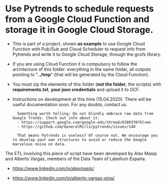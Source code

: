 # Use Pytrends to schedule requests from a Google Cloud Function and storage it in Google Cloud Storage.

- This is part of a project, shown **as example** to use Google Cloud Function with Pub/Sub and Cloud Scheduler to request info from Pytrends and write it to Google Cloud Storage, through the gcsfs library.

- If you are using Cloud Function it is compulsory to follow the architecture of this folder: everything in the same folder, all outputs pointing to "**../tmp**" (that will be generated by the Cloud Function).

- You must zip the elements of this folder (**not the folder**, the scripts) with **requirements.txt**, **your json credentials** and upload it to GCF.

- Instructions on development at this time (15.04.2020). There will be useful documentation soon.
For any doubts, contact us.


        Something worth telling: Do not blindly embrace raw data from Google Trends. Check out info about it:
        - https://support.google.com/google-ads/thread/8389370?hl=en
        - https://github.com/GeneralMills/pytrends/issues/140

        That means Pytrends is useless? Of course not. We encourage you to develop your own structures to avoid or reduce the Google marvelous noise on data.



The ETL involving this piece of script have been developed by Alex Masip and Alberto Vargas, members of the Data Team of Labelium España.

- https://www.linkedin.com/in/alexmasip/

- https://www.linkedin.com/in/alberto-vargas-pina/


